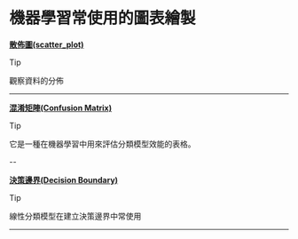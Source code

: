 # 機器學習常使用的圖表繪製

[**散佈圖(scatter_plot)**](./scatter_plot散佈圖.ipynb)

> [!TIP]
> 觀察資料的分佈


---

[**混淆矩陣(Confusion Matrix)**](混淆矩陣confusion_maxtrix.ipynb)

> [!TIP]
> 它是一種在機器學習中用來評估分類模型效能的表格。

--

[**決策邊界(Decision Boundary)**](./meshgrid說明.ipynb)
> [!TIP]
> 線性分類模型在建立決策邊界中常使用

---